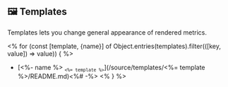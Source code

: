 ## 🖼️ Templates

Templates lets you change general appearance of rendered metrics.

<% for (const [template, {name}] of Object.entries(templates).filter(([key, value]) => value)) { %>
* [<%- name %> <sub>`<%= template %>`</sub>](/source/templates/<%= template %>/README.md)<%# -%>
<% } %>
